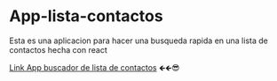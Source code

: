 # App-lista-contactos
Esta es una aplicacion para hacer una busqueda rapida en una lista de contactos hecha con react

 [Link App buscador de lista de contactos](https://app-buscador-contactos.netlify.app)  🡸🡸😎
